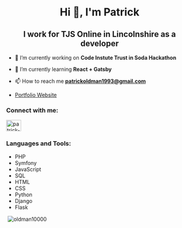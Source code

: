 <h1 align="center">Hi 👋, I'm Patrick</h1>
<h2 align="center">I work for TJS Online in Lincolnshire as a developer</h2>

- 🔭 I’m currently working on **Code Instute Trust in Soda Hackathon**

- 🌱 I’m currently learning **React + Gatsby**

- 📫 How to reach me **patrickoldman1993@gmail.com**

- <a href="https://thepatrickoldman.co.uk" target="_blank">Portfolio Website</a>

<h3 align="left">Connect with me:</h3>
<p align="left">
<a href="https://linkedin.com/in/patrick-oldman" target="_blank"><img align="center" src="https://raw.githubusercontent.com/rahuldkjain/github-profile-readme-generator/master/src/images/icons/Social/linked-in-alt.svg" alt="patrick-oldman" height="30" width="40" /></a>
</p>

<h3 align="left">Languages and Tools:</h3>

- PHP
- Symfony
- JavaScript
- SQL
- HTML
- CSS
- Python
- Django
- Flask

<p>&nbsp;<img align="center" src="https://github-readme-stats.vercel.app/api?username=oldman10000&show_icons=true&locale=en" alt="oldman10000" /></p>

